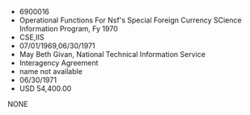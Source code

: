 * 6900016
* Operational Functions For Nsf's Special Foreign   Currency SCience Information Program, Fy 1970
* CSE,IIS
* 07/01/1969,06/30/1971
* May Beth Givan, National Technical Information Service
* Interagency Agreement
*   name not available
* 06/30/1971
* USD 54,400.00

NONE